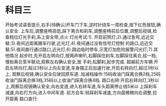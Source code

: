 # 科目三

开始考试语音提示,右手(待确认)开车门下车,逆时针绕车一周检查,按下红色按钮,确认安全.
上车后,调整座椅高低,踩下离合和刹车,调整座椅前后位置,调整后视镜,检查档位灯光手刹,系上安全带,点火
灯光考试:1). 开启前照灯;2).通过急弯,远近交替;3).夜间近距离跟车行驶,近光灯;4).夜间通过没有信号灯控制
的路口,远近交替;5).夜间直行通过路口,近光灯;6).路边临时停车,示宽灯加危险报警闪光灯;7).其他情况
起步时,先开启左转向灯,按两声喇叭,右脚踩住刹车,左脚踩住离合,挂一档,慢抬离合至半联动,观察左右确认安全,放
手刹,松脚刹,起步完成.
超越前方车辆:开启左转向灯,超过3秒以上向左变道,车身摆正后加速行驶,开启右转向灯,超过3秒以上,
观察后视镜,确认安全后驶回原车道.
加减档操作:15码收油门踩离合换2档,25码收油门踩离合换3档,35码以上收油门踩离合换4档.
路口右转:开启右转向灯,3秒以上,观察后视镜确认安全,向右变道,进入右转车道,车头距离停止线5米以
上踩刹车减速,向右打方向,进入中间车道.
前方会车:轻踩刹车减速,方向盘微微向右调整,拉开距离
路口直行:

